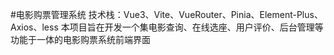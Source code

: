 #电影购票管理系统
技术栈：Vue3、Vite、VueRouter、Pinia、Element-Plus、Axios、less
本项目旨在开发一个集电影查询、在线选座、用户评价、后台管理等功能于一体的电影购票系统前端界面